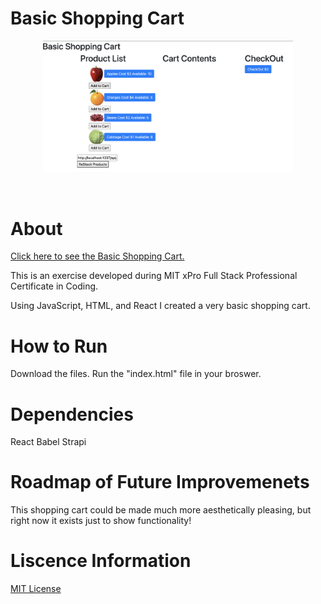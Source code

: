 # Basic Shopping Cart

<p align="center"><img width="400" src="images/BasicShoppingCart.png" alt="A white background with a list that contains an apple, orange, beans, and cabbage. If you click Add to Cart the items will be listed out in a second column on the right and then the amount at the check out grows accordingly. If you click ReStock Products, the page will be re-set."> </p><br>

# About

[Click here to see the Basic Shopping Cart.](https://rainakpuels.github.io/Basic-Shopping-Cart)

This is an exercise developed during MIT xPro Full Stack Professional Certificate in Coding.

Using JavaScript, HTML, and React I created a very basic shopping cart.
	
# How to Run
Download the files.
Run the "index.html" file in your broswer.

# Dependencies
React
Babel
Strapi

# Roadmap of Future Improvemenets
This shopping cart could be made much more aesthetically pleasing, but right now it exists just to show functionality! 

# Liscence Information 
[MIT License](https://github.com/rainakpuels/Basic-Shopping-Cart/blob/default/LICENSE)

